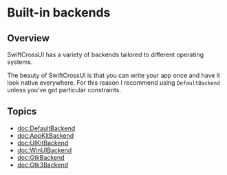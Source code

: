 # Built-in backends

## Overview

SwiftCrossUI has a variety of backends tailored to different operating systems.

The beauty of SwiftCrossUI is that you can write your app once and have it look native everywhere. For this reason I recommend using `DefaultBackend` unless you've got particular constraints.

## Topics

- <doc:DefaultBackend>
- <doc:AppKitBackend>
- <doc:UIKitBackend>
- <doc:WinUIBackend>
- <doc:GtkBackend>
- <doc:Gtk3Backend>
